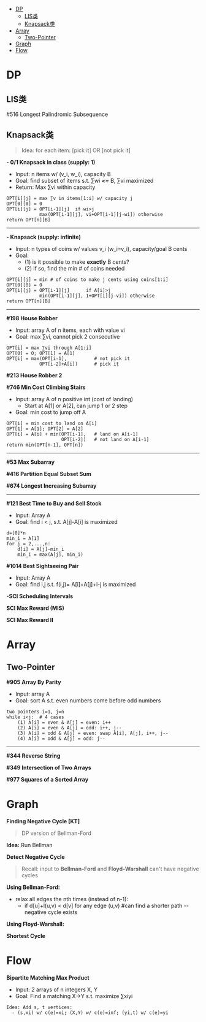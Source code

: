 - [DP](#dp)
  - [LIS类](#lis类)
  - [Knapsack类](#knapsack类)
- [Array](#array)
  - [Two-Pointer](#two-pointer)
- [Graph](#graph)
- [Flow](#flow)

# DP

## LIS类
#516 Longest Palindromic Subsequence

## Knapsack类
> Idea: for each item: [pick it] OR [not pick it]

**- 0/1 Knapsack in class (supply: 1)**
- Input: n items w/ (v_i, w_i), capacity B
- Goal: find subset of items s.t. ∑wi ***<=*** B, ∑vi maximized
- Return: Max ∑vi within capacity

```
OPT[i][j] = max ∑v in items[1:i] w/ capacity j
OPT[0][0] = 0
OPT[i][j] = OPT[i-1][j]  if wi>j
            max(OPT[i-1][j], vi+OPT[i-1][j-wi]) otherwise
return OPT[n][B]
```
----
**- Knapsack (supply: infinite)**
- Input: n types of coins w/ values v_i (w_i=v_i), capacity/goal B cents
- Goal: 
  - (1) is it possible to make **exactly** B cents?
  - (2) if so, find the min # of coins needed

```
OPT[i][j] = min # of coins to make j cents using coins[1:i]
OPT[0][0] = 0
OPT[i][j] = OPT[i-1][j]      if A[i]>j
            min(OPT[i-1][j], 1+OPT[i][j-vi]) otherwise
return OPT[n][B]
```
----
**#198 House Robber**
- Input: array A of n items, each with value vi
- Goal: max ∑vi, cannot pick 2 consecutive
```
OPT[i] = max ∑vi through A[1:i]
OPT[0] = 0; OPT[1] = A[1]
OPT[i] = max(OPT[i-1],          # not pick it
            OPT[i-2]+A[i])      # pick it
```
**#213 House Robber 2**

**#746	Min Cost Climbing Stairs**
- Input: array A of n positive int (cost of landing)
  - Start at A[1] or A[2], can jump 1 or 2 step
- Goal: min cost to jump off A 
```
OPT[i] = min cost to land on A[i]
OPT[1] = A[1]; OPT[2] = A[2]
OPT[i] = A[i] + min(OPT[i-1],   # land on A[i-1]
                    OPT[i-2])   # not land on A[i-1]
return min(OPT[n-1], OPT[n])
```
----
**#53 Max Subarray**


**#416 Partition Equal Subset Sum**

**#674 Longest Increasing Subarray**

---
**#121 Best Time to Buy and Sell Stock**
- Input: Array A
- Goal: find i < j, s.t. A[j]-A[i] is maximized
```
d=[0]*n
min_i = A[1]
for j = 2,...,n:
    d[i] = A[j]-min_i
    min_i = max(A[j], min_i)
```
**#1014 Best Sightseeing Pair**
- Input: Array A
- Goal: find i,j s.t. f(i,j)= A[i]+A[j]+i-j is maximized
  

**-SCI Scheduling Intervals**

**SCI Max Reward (MIS)**

**SCI Max Reward II**


# Array

Two-Pointer
---
**#905 Array By Parity**
- Input: array A 
- Goal: sort A s.t. even numbers come before odd numbers
```
two pointers i=1, j=n
while i<j:  # 4 cases
    (1) A[i] = even & A[j] = even: i++
    (2) A[i] = even & A[j] = odd: i++, j--
    (3) A[i] = odd & A[j] = even: swap A[i], A[j], i++, j--
    (4) A[i] = odd & A[j] = odd: j--
```
---
**#344 Reverse String**

**#349 Intersection of Two Arrays**

**#977 Squares of a Sorted Array**




# Graph
**Finding Negative Cycle [KT]**
> DP version of Bellman-Ford
> 

**Idea:** Run Bellman

**Detect Negative Cycle**
> Recall: input to **Bellman-Ford** and **Floyd-Warshall** can't have negative cycles

**Using Bellman-Ford:** 
- relax all edges the nth times (instead of n-1):
  - if d[u]+l(u,v) < d[v] for any edge (u,v) #can find a shorter path -- negative cycle exists

**Using Floyd-Warshall:**


**Shortest Cycle**


# Flow

**Bipartite Matching Max Product**
- Input: 2 arrays of n integers X, Y 
- Goal: Find a matching X->Y s.t. maximize ∑xiyi
```
Idea: Add s, t vertices: 
  - (s,xi) w/ c(e)=xi; (X,Y) w/ c(e)=inf; (yi,t) w/ c(e)=yi
```


